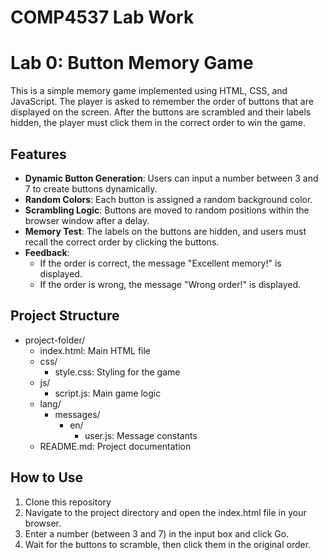 # COMP4537 Lab Work
# Lab 0: Button Memory Game

This is a simple memory game implemented using HTML, CSS, and JavaScript. The player is asked to remember the order of buttons that are displayed on the screen. After the buttons are scrambled and their labels hidden, the player must click them in the correct order to win the game.

## Features

- **Dynamic Button Generation**: Users can input a number between 3 and 7 to create buttons dynamically.
- **Random Colors**: Each button is assigned a random background color.
- **Scrambling Logic**: Buttons are moved to random positions within the browser window after a delay.
- **Memory Test**: The labels on the buttons are hidden, and users must recall the correct order by clicking the buttons.
- **Feedback**:
  - If the order is correct, the message "Excellent memory!" is displayed.
  - If the order is wrong, the message "Wrong order!" is displayed.

## Project Structure

- project-folder/
  - index.html: Main HTML file
  - css/
    - style.css: Styling for the game
  - js/
    - script.js: Main game logic
  - lang/
    - messages/
      - en/
        - user.js: Message constants
  - README.md: Project documentation

## How to Use

1. Clone this repository
2. Navigate to the project directory and open the index.html file in your browser.
3. Enter a number (between 3 and 7) in the input box and click Go.
4. Wait for the buttons to scramble, then click them in the original order. 